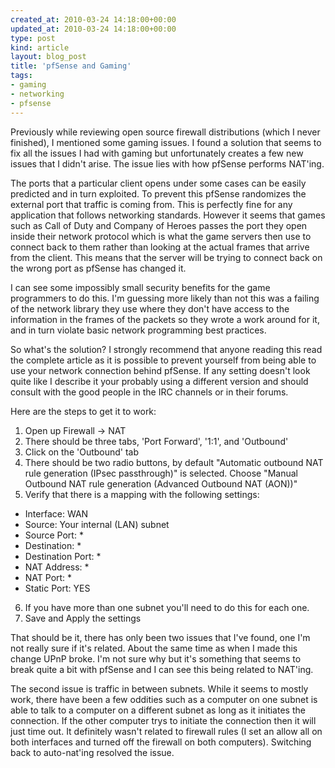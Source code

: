 ```yaml
---
created_at: 2010-03-24 14:18:00+00:00
updated_at: 2010-03-24 14:18:00+00:00
type: post
kind: article
layout: blog_post
title: 'pfSense and Gaming'
tags:
- gaming
- networking
- pfsense
---
```


Previously while reviewing open source firewall distributions (which I never
finished), I mentioned some gaming issues. I found a solution that seems to fix
all the issues I had with gaming but unfortunately creates a few new issues
that I didn't arise. The issue lies with how pfSense performs NAT'ing.

The ports that a particular client opens under some cases can be easily
predicted and in turn exploited. To prevent this pfSense randomizes the
external port that traffic is coming from. This is perfectly fine for any
application that follows networking standards. However it seems that games such
as Call of Duty and Company of Heroes passes the port they open inside their
network protocol which is what the game servers then use to connect back to
them rather than looking at the actual frames that arrive from the client. This
means that the server will be trying to connect back on the wrong port as
pfSense has changed it.

I can see some impossibly small security benefits for the game programmers to
do this. I'm guessing more likely than not this was a failing of the network
library they use where they don't have access to the information in the frames
of the packets so they wrote a work around for it, and in turn violate basic
network programming best practices.

So what's the solution? I strongly recommend that anyone reading this read the
complete article as it is possible to prevent yourself from being able to use
your network connection behind pfSense. If any setting doesn't look quite like
I describe it your probably using a different version and should consult with
the good people in the IRC channels or in their forums.

Here are the steps to get it to work:

1. Open up Firewall -> NAT
2. There should be three tabs, 'Port Forward', '1:1', and 'Outbound'
3. Click on the 'Outbound' tab
4. There should be two radio buttons, by default "Automatic outbound NAT rule
   generation (IPsec passthrough)" is selected. Choose "Manual Outbound NAT
   rule generation (Advanced Outbound NAT (AON))"
5. Verify that there is a mapping with the following settings:
  * Interface: WAN
  * Source: Your internal (LAN) subnet
  * Source Port: *
  * Destination: *
  * Destination Port: *
  * NAT Address: *
  * NAT Port: *
  * Static Port: YES
6. If you have more than one subnet you'll need to do this for each one.
7. Save and Apply the settings

That should be it, there has only been two issues that I've found, one I'm not
really sure if it's related. About the same time as when I made this change
UPnP broke. I'm not sure why but it's something that seems to break quite a bit
with pfSense and I can see this being related to NAT'ing.

The second issue is traffic in between subnets. While it seems to mostly work,
there have been a few oddities such as a computer on one subnet is able to talk
to a computer on a different subnet as long as it initiates the connection. If
the other computer trys to initiate the connection then it will just time out.
It definitely wasn't related to firewall rules (I set an allow all on both
interfaces and turned off the firewall on both computers). Switching back to
auto-nat'ing resolved the issue.

